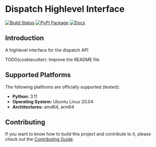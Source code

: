 # Dispatch Highlevel Interface

[![Build Status](https://github.com/frequenz-floss/frequenz-dispatch-python/actions/workflows/ci.yaml/badge.svg)](https://github.com/frequenz-floss/frequenz-dispatch-python/actions/workflows/ci.yaml)
[![PyPI Package](https://img.shields.io/pypi/v/frequenz-actor-dispatch)](https://pypi.org/project/frequenz-actor-dispatch/)
[![Docs](https://img.shields.io/badge/docs-latest-informational)](https://frequenz-floss.github.io/frequenz-dispatch-python/)

## Introduction

A highlevel interface for the dispatch API

TODO(cookiecutter): Improve the README file

## Supported Platforms

The following platforms are officially supported (tested):

- **Python:** 3.11
- **Operating System:** Ubuntu Linux 20.04
- **Architectures:** amd64, arm64

## Contributing

If you want to know how to build this project and contribute to it, please
check out the [Contributing Guide](CONTRIBUTING.md).
